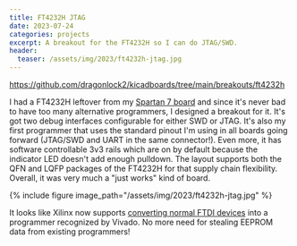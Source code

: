 ```yaml
---
title: FT4232H JTAG
date: 2023-07-24
categories: projects
excerpt: A breakout for the FT4232H so I can do JTAG/SWD.
header:
  teaser: /assets/img/2023/ft4232h-jtag.jpg
---
```


<https://github.com/dragonlock2/kicadboards/tree/main/breakouts/ft4232h>

I had a FT4232H leftover from my [Spartan 7 board](/2021/08/spartan-7-breakout/) and since it's never bad to have too many alternative programmers, I designed a breakout for it. It's got two debug interfaces configurable for either SWD or JTAG. It's also my first programmer that uses the standard pinout I'm using in all boards going forward (JTAG/SWD and UART in the same connector!). Even more, it has software controllable 3v3 rails which are on by default because the indicator LED doesn't add enough pulldown. The layout supports both the QFN and LQFP packages of the FT4232H for that supply chain flexibility. Overall, it was very much a "just works" kind of board.

{% include figure image_path="/assets/img/2023/ft4232h-jtag.jpg" %}

It looks like Xilinx now supports [converting normal FTDI devices](https://docs.xilinx.com/r/en-US/ug908-vivado-programming-debugging/Programming-FTDI-Devices-for-Vivado-Hardware-Manager-Support) into a programmer recognized by Vivado. No more need for stealing EEPROM data from existing programmers!

